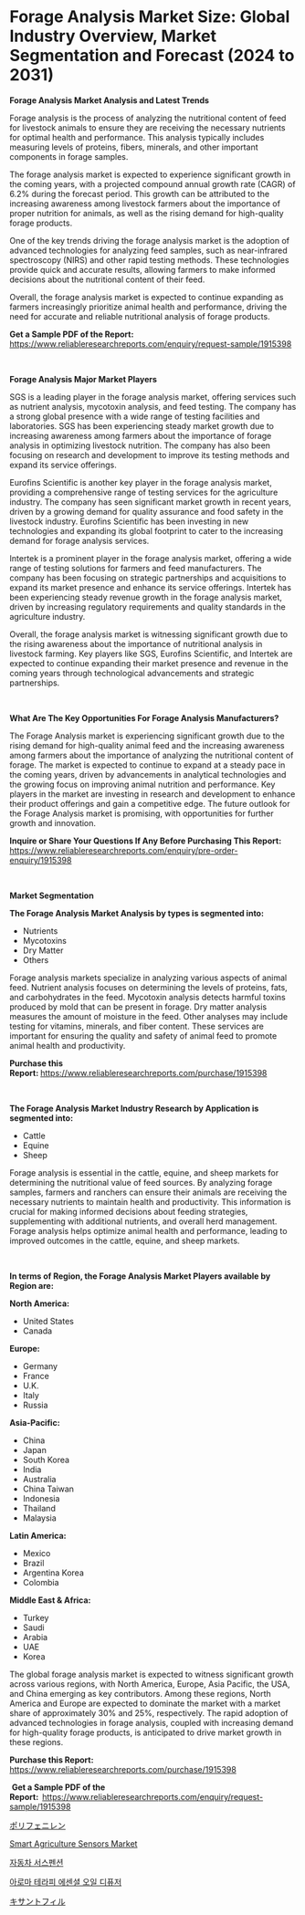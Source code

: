 <p><h1>Forage Analysis Market Size: Global Industry Overview, Market Segmentation and Forecast (2024 to 2031)</h1></p><p><strong>Forage Analysis Market Analysis and Latest Trends</strong></p>
<p><p>Forage analysis is the process of analyzing the nutritional content of feed for livestock animals to ensure they are receiving the necessary nutrients for optimal health and performance. This analysis typically includes measuring levels of proteins, fibers, minerals, and other important components in forage samples.</p><p>The forage analysis market is expected to experience significant growth in the coming years, with a projected compound annual growth rate (CAGR) of 6.2% during the forecast period. This growth can be attributed to the increasing awareness among livestock farmers about the importance of proper nutrition for animals, as well as the rising demand for high-quality forage products.</p><p>One of the key trends driving the forage analysis market is the adoption of advanced technologies for analyzing feed samples, such as near-infrared spectroscopy (NIRS) and other rapid testing methods. These technologies provide quick and accurate results, allowing farmers to make informed decisions about the nutritional content of their feed.</p><p>Overall, the forage analysis market is expected to continue expanding as farmers increasingly prioritize animal health and performance, driving the need for accurate and reliable nutritional analysis of forage products.</p></p>
<p><strong>Get a Sample PDF of the Report:&nbsp;</strong> <a href="https://www.reliableresearchreports.com/enquiry/request-sample/1915398">https://www.reliableresearchreports.com/enquiry/request-sample/1915398</a></p>
<p>&nbsp;</p>
<p><strong>Forage Analysis Major Market Players</strong></p>
<p><p>SGS is a leading player in the forage analysis market, offering services such as nutrient analysis, mycotoxin analysis, and feed testing. The company has a strong global presence with a wide range of testing facilities and laboratories. SGS has been experiencing steady market growth due to increasing awareness among farmers about the importance of forage analysis in optimizing livestock nutrition. The company has also been focusing on research and development to improve its testing methods and expand its service offerings.</p><p>Eurofins Scientific is another key player in the forage analysis market, providing a comprehensive range of testing services for the agriculture industry. The company has seen significant market growth in recent years, driven by a growing demand for quality assurance and food safety in the livestock industry. Eurofins Scientific has been investing in new technologies and expanding its global footprint to cater to the increasing demand for forage analysis services.</p><p>Intertek is a prominent player in the forage analysis market, offering a wide range of testing solutions for farmers and feed manufacturers. The company has been focusing on strategic partnerships and acquisitions to expand its market presence and enhance its service offerings. Intertek has been experiencing steady revenue growth in the forage analysis market, driven by increasing regulatory requirements and quality standards in the agriculture industry.</p><p>Overall, the forage analysis market is witnessing significant growth due to the rising awareness about the importance of nutritional analysis in livestock farming. Key players like SGS, Eurofins Scientific, and Intertek are expected to continue expanding their market presence and revenue in the coming years through technological advancements and strategic partnerships.</p></p>
<p>&nbsp;</p>
<p><strong>What Are The Key Opportunities For Forage Analysis Manufacturers?</strong></p>
<p><p>The Forage Analysis market is experiencing significant growth due to the rising demand for high-quality animal feed and the increasing awareness among farmers about the importance of analyzing the nutritional content of forage. The market is expected to continue to expand at a steady pace in the coming years, driven by advancements in analytical technologies and the growing focus on improving animal nutrition and performance. Key players in the market are investing in research and development to enhance their product offerings and gain a competitive edge. The future outlook for the Forage Analysis market is promising, with opportunities for further growth and innovation.</p></p>
<p><strong>Inquire or Share Your Questions If Any Before Purchasing This Report:</strong> <a href="https://www.reliableresearchreports.com/enquiry/pre-order-enquiry/1915398">https://www.reliableresearchreports.com/enquiry/pre-order-enquiry/1915398</a></p>
<p>&nbsp;</p>
<p><strong>Market Segmentation</strong></p>
<p><strong>The Forage Analysis Market Analysis by types is segmented into:</strong></p>
<p><ul><li>Nutrients</li><li>Mycotoxins</li><li>Dry Matter</li><li>Others</li></ul></p>
<p><p>Forage analysis markets specialize in analyzing various aspects of animal feed. Nutrient analysis focuses on determining the levels of proteins, fats, and carbohydrates in the feed. Mycotoxin analysis detects harmful toxins produced by mold that can be present in forage. Dry matter analysis measures the amount of moisture in the feed. Other analyses may include testing for vitamins, minerals, and fiber content. These services are important for ensuring the quality and safety of animal feed to promote animal health and productivity.</p></p>
<p><strong>Purchase this Report:&nbsp;</strong><a href="https://www.reliableresearchreports.com/purchase/1915398">https://www.reliableresearchreports.com/purchase/1915398</a></p>
<p>&nbsp;</p>
<p><strong>The Forage Analysis Market Industry Research by Application is segmented into:</strong></p>
<p><ul><li>Cattle</li><li>Equine</li><li>Sheep</li></ul></p>
<p><p>Forage analysis is essential in the cattle, equine, and sheep markets for determining the nutritional value of feed sources. By analyzing forage samples, farmers and ranchers can ensure their animals are receiving the necessary nutrients to maintain health and productivity. This information is crucial for making informed decisions about feeding strategies, supplementing with additional nutrients, and overall herd management. Forage analysis helps optimize animal health and performance, leading to improved outcomes in the cattle, equine, and sheep markets.</p></p>
<p>&nbsp;</p>
<p><strong>In terms of Region, the Forage Analysis Market Players available by Region are:</strong></p>
<p>
    <p> <strong> North America: </strong>
        <ul>
            <li>United States</li>
            <li>Canada</li>
        </ul>
        </p> 
    <p> <strong> Europe: </strong>
        <ul>
            <li>Germany</li>
            <li>France</li>
            <li>U.K.</li>
            <li>Italy</li>
            <li>Russia</li>
        </ul>
        </p> 
    <p> <strong> Asia-Pacific: </strong>
        <ul>
            <li>China</li>
            <li>Japan</li>
            <li>South Korea</li>
            <li>India</li>
            <li>Australia</li>
            <li>China Taiwan</li>
            <li>Indonesia</li>
            <li>Thailand</li>
            <li>Malaysia</li>
        </ul>
        </p> 
    <p> <strong> Latin America: </strong>
        <ul>
            <li>Mexico</li>
            <li>Brazil</li>
            <li>Argentina Korea</li>
            <li>Colombia</li>
        </ul>
        </p> 
    <p> <strong> Middle East & Africa: </strong>
        <ul>
            <li>Turkey</li>
            <li>Saudi</li>
            <li>Arabia</li>
            <li>UAE</li>
            <li>Korea</li>
        </ul>
    </p>
    </p>
<p><p>The global forage analysis market is expected to witness significant growth across various regions, with North America, Europe, Asia Pacific, the USA, and China emerging as key contributors. Among these regions, North America and Europe are expected to dominate the market with a market share of approximately 30% and 25%, respectively. The rapid adoption of advanced technologies in forage analysis, coupled with increasing demand for high-quality forage products, is anticipated to drive market growth in these regions.</p></p>
<p><strong>Purchase this Report: </strong><a href="https://www.reliableresearchreports.com/purchase/1915398">https://www.reliableresearchreports.com/purchase/1915398</a></p>
<p>&nbsp;<strong>Get a Sample PDF of the Report:&nbsp;&nbsp;</strong><a href="https://www.reliableresearchreports.com/enquiry/request-sample/1915398">https://www.reliableresearchreports.com/enquiry/request-sample/1915398</a></p>
<p><strong></strong></p>
<p><p><a href="https://medium.com/@arturokrs2023/%E3%83%9D%E3%83%AA%E3%83%95%E3%82%A7%E3%83%8B%E3%83%AC%E3%83%B3%E5%B8%82%E5%A0%B4%E3%81%AE%E3%83%A1%E3%83%88%E3%83%AA%E3%82%AF%E3%82%B9%E3%81%AE%E8%A7%A3%E8%AA%AD-%E5%B8%82%E5%A0%B4%E3%82%B7%E3%82%A7%E3%82%A2-%E3%83%88%E3%83%AC%E3%83%B3%E3%83%89-%E6%88%90%E9%95%B7%E3%83%91%E3%82%BF%E3%83%BC%E3%83%B3-9b2814b463ba">ポリフェニレン</a></p><p><a href="https://github.com/nicholepatriciadoylenwnrjr0/Market-Research-Report-List-1/blob/main/smart-agriculture-sensors-market.md">Smart Agriculture Sensors Market</a></p><p><a href="https://medium.com/@c-davies1/%EC%9E%90%EB%8F%99%EC%B0%A8-%EC%84%9C%EC%8A%A4%ED%8E%9C%EC%85%98-%EC%8B%9C%EC%9E%A5-%EC%9D%B8%EC%82%AC%EC%9D%B4%ED%8A%B8-%EC%8B%9C%EC%9E%A5-%ED%8A%B8%EB%A0%8C%EB%93%9C-%EC%84%B1%EC%9E%A5-2024%EB%85%84%EB%B6%80%ED%84%B0-2031%EB%85%84%EA%B9%8C%EC%A7%80%EC%9D%98-%EC%98%88%EC%B8%A1-c6e828892e98">자동차 서스펜션</a></p><p><a href="https://medium.com/@nicholepatriciadoylenwnrjr0/%EC%95%84%EB%A1%9C%EB%A7%88%ED%85%8C%EB%9D%BC%ED%94%BC-%EC%97%90%EC%84%BC%EC%85%9C-%EC%98%A4%EC%9D%BC-%EB%94%94%ED%93%A8%EC%A0%80-%EC%8B%9C%EC%9E%A5-2031%EB%85%84%EA%B9%8C%EC%A7%80%EC%9D%98-%ED%8A%B8%EB%A0%8C%EB%93%9C-%EC%98%88%EC%B8%A1-%EB%B0%8F-%EA%B2%BD%EC%9F%81-%EB%B6%84%EC%84%9D-31de24fc87d6">아로마 테라피 에센셜 오일 디퓨저</a></p><p><a href="https://medium.com/@klon646/%E3%82%AD%E3%82%B5%E3%83%B3%E3%83%88%E3%83%95%E3%82%A3%E3%83%AB%E5%B8%82%E5%A0%B4-%E5%B8%82%E5%A0%B4%E3%82%B7%E3%82%A7%E3%82%A2-%E5%B8%82%E5%A0%B4%E5%8B%95%E5%90%91-%E3%81%8A%E3%82%88%E3%81%B3%E5%B0%86%E6%9D%A5%E3%81%AE%E6%88%90%E9%95%B7%E3%81%AE%E6%8E%A2%E7%B4%A2-1c086f114c23">キサントフィル</a></p></p>